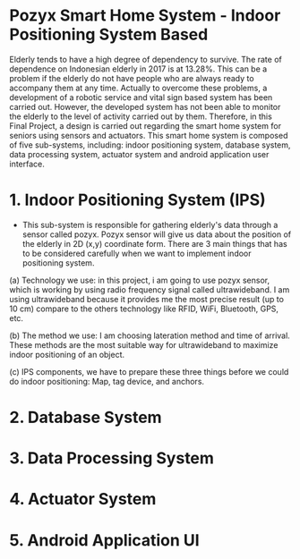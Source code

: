 # Pozyx Smart Home System - Indoor Positioning System Based
Elderly tends to have a high degree of dependency to survive. The rate of dependence on Indonesian elderly in 2017 is at 13.28%. This can be a problem if the elderly do not have people who are always ready to accompany them at any time. Actually to overcome these problems, a development of a robotic service and vital sign based system has been carried out. However, the developed system has not been able to monitor the elderly to the level of activity carried out by them. Therefore, in this Final Project, a design is carried out regarding the smart home system for seniors using sensors and actuators. This smart home system is composed of five sub-systems, including: indoor positioning system, database system, data processing system, actuator system and android application user interface.

# 1. Indoor Positioning System (IPS)
- This sub-system is responsible for gathering elderly's data through a sensor called pozyx. Pozyx sensor will give us data about the position of the elderly in 2D (x,y) coordinate form. There are 3 main things that has to be considered carefully when we want to implement indoor positioning system. 

(a) Technology we use: in this project, i am going to use pozyx sensor, which is working by using radio frequency signal called ultrawideband. I am using ultrawideband because it provides me the most precise result (up to 10 cm) compare to the others technology like RFID, WiFi, Bluetooth, GPS, etc. 

(b) The method we use: I am choosing lateration method and time of arrival. These methods are the most suitable way for ultrawideband to maximize indoor positioning of an object. 

(c) IPS components, we have to prepare these three things before we could do indoor positioning: Map, tag device, and anchors.

# 2. Database System
# 3. Data Processing System
# 4. Actuator System
# 5. Android Application UI
